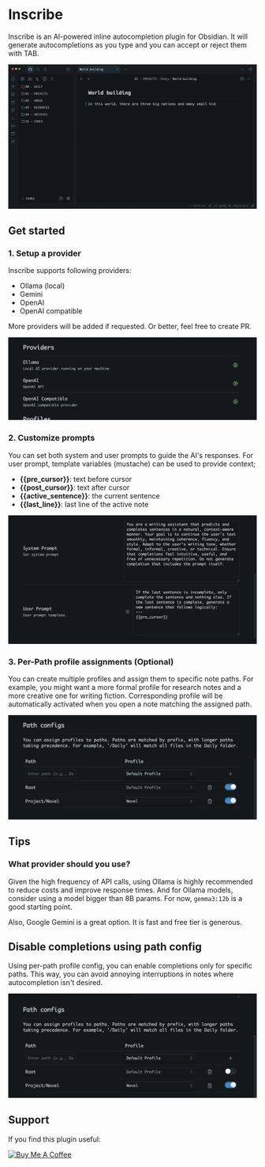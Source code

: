 # Inscribe

Inscribe is an AI-powered inline autocompletion plugin for Obsidian. It will generate autocompletions as you type and you can accept or reject them with TAB.

![](doc/images/inscribe.gif)


## Get started
### 1. Setup a provider
Inscribe supports following providers:
- Ollama (local)
- Gemini
- OpenAI
- OpenAI compatible

More providers will be added if requested. Or better, feel free to create PR.

![](doc/images/setup-provider.png)

### 2. Customize prompts
You can set both system and user prompts to guide the AI's responses. For user prompt, template variables (mustache) can be used to provide context;
- **{{pre_cursor}}**: text before cursor
- **{{post_cursor}}**: text after cursor
- **{{active_sentence}}**: the current sentence
- **{{last_line}}**: last line of the active note

![](doc/images/customize-prompts.png)

### 3. Per-Path profile assignments (Optional)
You can create multiple profiles and assign them to specific note paths.
For example, you might want a more formal profile for research notes and a more creative one for writing fiction. Corresponding profile will be automatically activated when you open a note matching the assigned path.

![](doc/images/per-path-profile-assignments.png)


## Tips
### What provider should you use?
Given the high frequency of API calls, using Ollama is highly recommended to reduce costs and improve response times. And for Ollama models, consider using a model bigger than 8B params. For now, `gemma3:12b` is a good starting point.

Also, Google Gemini is a great option. It is fast and free tier is generous.

## Disable completions using path config
Using per-path profile config, you can enable completions only for specific paths. This way, you can avoid annoying interruptions in notes where autocompletion isn't desired.

![](doc/images/disable-completions.png)

## Support
If you find this plugin useful:

[![Buy Me A Coffee](https://www.buymeacoffee.com/assets/img/custom_images/orange_img.png)](https://buymeacoffee.com/ahmetildirim)

